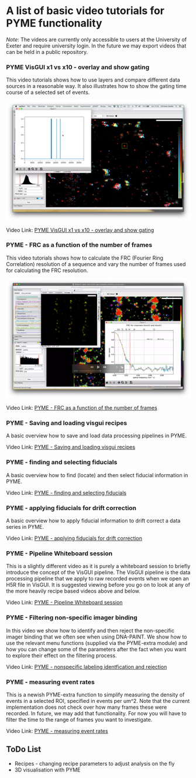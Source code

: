 # A list of basic video tutorials for PYME functionality

*Note*: The videos are currently only accessible to users at the University of Exeter and require university login. In the future we may export videos that can be held in a public repository.

### PYME VisGUI x1 vs x10 - overlay and show gating

This video tutorials shows how to use layers and compare different data sources in a reasonable way. It also illustrates how to show the gating time course of a selected set of events.

![x1 vs x10 screenshot](Images/PYME-VisGUI-x1-vs-x10-gating.png)

Video Link: [PYME VisGUI x1 vs x10 - overlay and show gating](https://recapexeter.cloud.panopto.eu/Panopto/Pages/Viewer.aspx?id=d7ed5d1e-6311-4e5c-be95-ab9b00a775b7)

### PYME - FRC as a function of the number of frames

This video tutorials shows how to calculate the FRC (Fourier Ring Correlation) resolution of a sequence and vary the number of frames used for calculating the FRC resolution.

![FRC screenshot](Images/PYME-FRC-vs-number-of-frames.png)

Video Link: [PYME - FRC as a function of the number of frames](https://recapexeter.cloud.panopto.eu/Panopto/Pages/Viewer.aspx?id=3a5581ab-e081-4a00-968d-ab9c015cc42b)

### PYME - Saving and loading visgui recipes

A basic overview how to save and load data processing pipelines in PYME.

Video Link: [PYME - Saving and loading visgui recipes](https://recapexeter.cloud.panopto.eu/Panopto/Pages/Viewer.aspx?id=9822295e-9e1a-48ce-a2a6-aba4008f6b34)

### PYME - finding and selecting fiducials

A basic overview how to find (locate) and then select fiducial information in PYME.

Video Link: [PYME - finding and selecting fiducials](https://recapexeter.cloud.panopto.eu/Panopto/Pages/Viewer.aspx?id=64c89833-784b-4556-88b4-aba400a12e91)

### PYME - applying fiducials for drift correction

A basic overview how to apply fiducial information to drift correct a data series in PYME.

Video Link: [PYME - applying fiducials for drift correction](https://recapexeter.cloud.panopto.eu/Panopto/Pages/Viewer.aspx?id=6c516348-95da-41da-b14f-aba400a848f7)

### PYME - Pipeline Whiteboard session

This is a slightly different video as it is purely a whiteboard session to briefly introduce the concept of the VisGUI pipeline. The VisGUI pipeline is the data processing pipeline that we apply to raw recorded events when we open an H5R file in VisGUI. It is suggested viewing before you go on to look at any of the more heavily recipe based videos above and below.

Video Link: [PYME - Pipeline Whiteboard session](https://recapexeter.cloud.panopto.eu/Panopto/Pages/Viewer.aspx?id=6c75ba0b-0ea8-45d6-b9ad-abb2008b30fe)

### PYME - Filtering non-specific imager binding

In this video we show how to identify and then reject the non-specific imager binding that we often see when using DNA-PAINT. We show how to use the relevant menu functions (supplied via the PYME-extra module) and how you can change some of the parameters after the fact when you want to explore their effect on the filtering process.

Video Link: [PYME - nonspecific labeling identfication and rejection](https://recapexeter.cloud.panopto.eu/Panopto/Pages/Viewer.aspx?id=57b92314-562e-4b7b-8739-abb200df2aed)

### PYME - measuring event rates

This is a newish PYME-extra function to simplify measuring the density of events in a selected ROI, specified in events per um^2. Note that the current implementation does not check over how many frames these were recorded. In future, we may add that functionality. For now you will have to filter the time to the range of frames you want to investigate.

Video Link: [PYME - measuring event rates](https://recapexeter.cloud.panopto.eu/Panopto/Pages/Viewer.aspx?id=f8af060c-0d55-4540-be37-abbf013a3f47)

## ToDo List

- Recipes - changing recipe parameters to adjust analysis on the fly
- 3D visualisation with PYME